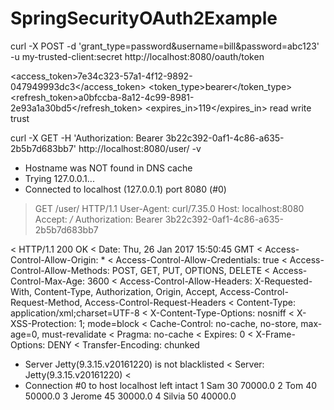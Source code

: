 # SpringSecurityOAuth2Example

curl -X POST -d 'grant_type=password&username=bill&password=abc123' -u my-trusted-client:secret http://localhost:8080/oauth/token

<DefaultOAuth2AccessToken
	xmlns="">
	<access_token>7e34c323-57a1-4f12-9892-047949993dc3</access_token>
	<token_type>bearer</token_type>
	<refresh_token>a0bfccba-8a12-4c99-8981-2e93a1a30bd5</refresh_token>
	<expires_in>119</expires_in>
	<scope>read write trust</scope>
</DefaultOAuth2AccessToken>


curl -X GET -H 'Authorization: Bearer 3b22c392-0af1-4c86-a635-2b5b7d683bb7' http://localhost:8080/user/ -v



* Hostname was NOT found in DNS cache
*   Trying 127.0.0.1...
* Connected to localhost (127.0.0.1) port 8080 (#0)
> GET /user/ HTTP/1.1
> User-Agent: curl/7.35.0
> Host: localhost:8080
> Accept: */*
> Authorization: Bearer 3b22c392-0af1-4c86-a635-2b5b7d683bb7
>
< HTTP/1.1 200 OK
< Date: Thu, 26 Jan 2017 15:50:45 GMT
< Access-Control-Allow-Origin: *
< Access-Control-Allow-Credentials: true
< Access-Control-Allow-Methods: POST, GET, PUT, OPTIONS, DELETE
< Access-Control-Max-Age: 3600
< Access-Control-Allow-Headers: X-Requested-With, Content-Type, Authorization, Origin, Accept, Access-Control-Request-Method, Access-Control-Request-Headers
< Content-Type: application/xml;charset=UTF-8
< X-Content-Type-Options: nosniff
< X-XSS-Protection: 1; mode=block
< Cache-Control: no-cache, no-store, max-age=0, must-revalidate
< Pragma: no-cache
< Expires: 0
< X-Frame-Options: DENY
< Transfer-Encoding: chunked
* Server Jetty(9.3.15.v20161220) is not blacklisted
< Server: Jetty(9.3.15.v20161220)
<
* Connection #0 to host localhost left intact
<List
	xmlns="">
	<item>
		<id>1</id>
		<name>Sam</name>
		<age>30</age>
		<salary>70000.0</salary>
	</item>
	<item>
		<id>2</id>
		<name>Tom</name>
		<age>40</age>
		<salary>50000.0</salary>
	</item>
	<item>
		<id>3</id>
		<name>Jerome</name>
		<age>45</age>
		<salary>30000.0</salary>
	</item>
	<item>
		<id>4</id>
		<name>Silvia</name>
		<age>50</age>
		<salary>40000.0</salary>
	</item>
</List>